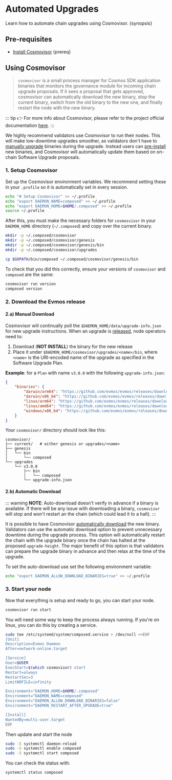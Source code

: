 <!--
order: 3
-->

# Automated Upgrades

Learn how to automate chain upgrades using Cosmovisor. {synopsis}

## Pre-requisites

- [Install Cosmovisor](https://docs.cosmos.network/main/run-node/cosmovisor.html#installation) {prereq}

## Using Cosmovisor

> `cosmovisor` is a small process manager for Cosmos SDK application binaries that monitors the governance module for incoming chain upgrade proposals. If it sees a proposal that gets approved, cosmovisor can automatically download the new binary, stop the current binary, switch from the old binary to the new one, and finally restart the node with the new binary.

::: tip
👉 For more info about Cosmovisor, please refer to the project official documentation [here](https://docs.cosmos.network/main/run-node/cosmovisor.html).
:::

We highly recommend validators use Cosmovisor to run their nodes. This will make low-downtime upgrades smoother, as validators don't have to [manually upgrade](./manual.md) binaries during the upgrade. Instead users can [pre-install](#manual-download) new binaries, and Cosmovisor will automatically update them based on on-chain Software Upgrade proposals.

### 1. Setup Cosmovisor

Set up the Cosmovisor environment variables. We recommend setting these in your `.profile` so it is automatically set in every session.

```bash
echo "# Setup Cosmovisor" >> ~/.profile
echo "export DAEMON_NAME=composed" >> ~/.profile
echo "export DAEMON_HOME=$HOME/.composed" >> ~/.profile
source ~/.profile
```

After this, you must make the necessary folders for `cosmosvisor` in your `DAEMON_HOME` directory (`~/.composed`) and copy over the current binary.

```bash
mkdir -p ~/.composed/cosmovisor
mkdir -p ~/.composed/cosmovisor/genesis
mkdir -p ~/.composed/cosmovisor/genesis/bin
mkdir -p ~/.composed/cosmovisor/upgrades

cp $GOPATH/bin/composed ~/.composed/cosmovisor/genesis/bin
```

To check that you did this correctly, ensure your versions of `cosmovisor` and `composed` are the same:

```bash
cosmovisor run version
composed version
```

### 2. Download the Evmos release

#### 2.a) Manual Download

Cosmovisor will continually poll the `$DAEMON_HOME/data/upgrade-info.json` for new upgrade instructions. When an upgrade is [released](https://github.com/evmos/evmos/releases), node operators need to:

1. Download (**NOT INSTALL**) the binary for the new release
2. Place it under `$DAEMON_HOME/cosmovisor/upgrades/<name>/bin`, where `<name>` is the URI-encoded name of the upgrade as specified in the Software Upgrade Plan.

**Example**: for a `Plan` with name `v3.0.0` with the following `upgrade-info.json`:

```json
{
    "binaries": {
        "darwin/arm64": "https://github.com/evmos/evmos/releases/download/v3.0.0/evmos_3.0.0_Darwin_arm64.tar.gz",
        "darwin/x86_64": "https://github.com/evmos/evmos/releases/download/v3.0.0/evmos_3.0.0_Darwin_x86_64.tar.gz",
        "linux/arm64": "https://github.com/evmos/evmos/releases/download/v3.0.0/evmos_3.0.0_Linux_arm64.tar.gz",
        "linux/amd64": "https://github.com/evmos/evmos/releases/download/v3.0.0/evmos_3.0.0_Linux_amd64.tar.gz",
        "windows/x86_64": "https://github.com/evmos/evmos/releases/download/v3.0.0/evmos_3.0.0_Windows_x86_64.zip"
    }
}
```

Your `cosmovisor/` directory should look like this:

```shell
cosmovisor/
├── current/   # either genesis or upgrades/<name>
├── genesis
│   └── bin
│       └── composed
└── upgrades
    └── v3.0.0
        ├── bin
        │   └── composed
        └── upgrade-info.json
```

#### 2.b) Automatic Download

::: warning
**NOTE**: Auto-download doesn't verify in advance if a binary is available. If there will be any issue with downloading a binary, `cosmovisor` will stop and won't restart an the chain (which could lead it to a halt).
:::

It is possible to have Cosmovisor [automatically download](https://docs.cosmos.network/main/run-node/cosmovisor.html#auto-download) the new binary. Validators can use the automatic download option to prevent unnecessary downtime during the upgrade process. This option will automatically restart the chain with the upgrade binary once the chain has halted at the proposed `upgrade-height`. The major benefit of this option is that validators can prepare the upgrade binary in advance and then relax at the time of the upgrade.

To set the auto-download use set the following environment variable:

```bash
echo "export DAEMON_ALLOW_DOWNLOAD_BINARIES=true" >> ~/.profile
```

### 3. Start your node

Now that everything is setup and ready to go, you can start your node.

```bash
cosmovisor run start
```

You will need some way to keep the process always running. If you're on linux, you can do this by creating a service.

```bash
sudo tee /etc/systemd/system/composed.service > /dev/null <<EOF
[Unit]
Description=Evmos Daemon
After=network-online.target

[Service]
User=$USER
ExecStart=$(which cosmovisor) start
Restart=always
RestartSec=3
LimitNOFILE=infinity

Environment="DAEMON_HOME=$HOME/.composed"
Environment="DAEMON_NAME=composed"
Environment="DAEMON_ALLOW_DOWNLOAD_BINARIES=false"
Environment="DAEMON_RESTART_AFTER_UPGRADE=true"

[Install]
WantedBy=multi-user.target
EOF
```

Then update and start the node

```bash
sudo -S systemctl daemon-reload
sudo -S systemctl enable composed
sudo -S systemctl start composed
```

You can check the status with:

```bash
systemctl status composed
```
